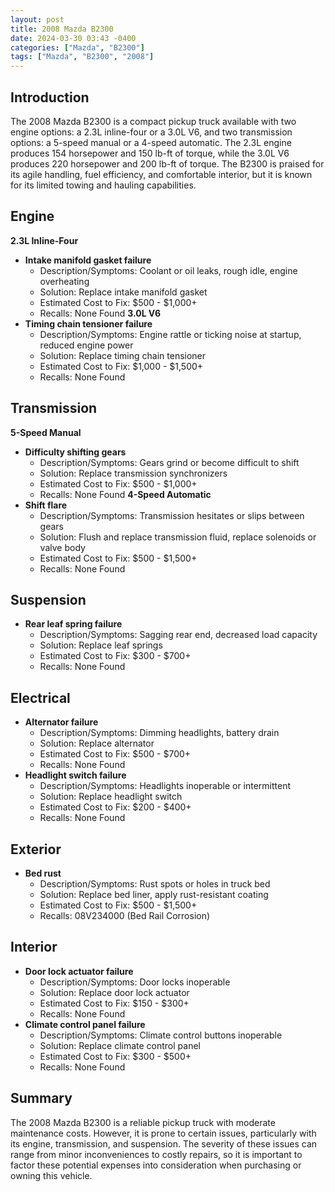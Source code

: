 ```yaml
---
layout: post
title: 2008 Mazda B2300
date: 2024-03-30 03:43 -0400
categories: ["Mazda", "B2300"]
tags: ["Mazda", "B2300", "2008"]
---
```

## Introduction

The 2008 Mazda B2300 is a compact pickup truck available with two engine options: a 2.3L inline-four or a 3.0L V6, and two transmission options: a 5-speed manual or a 4-speed automatic. The 2.3L engine produces 154 horsepower and 150 lb-ft of torque, while the 3.0L V6 produces 220 horsepower and 200 lb-ft of torque. The B2300 is praised for its agile handling, fuel efficiency, and comfortable interior, but it is known for its limited towing and hauling capabilities.

## Engine
**2.3L Inline-Four**
- **Intake manifold gasket failure**
  - Description/Symptoms: Coolant or oil leaks, rough idle, engine overheating
  - Solution: Replace intake manifold gasket
  - Estimated Cost to Fix: $500 - $1,000+
  - Recalls: None Found
**3.0L V6**
- **Timing chain tensioner failure**
  - Description/Symptoms: Engine rattle or ticking noise at startup, reduced engine power
  - Solution: Replace timing chain tensioner
  - Estimated Cost to Fix: $1,000 - $1,500+
  - Recalls: None Found

## Transmission
**5-Speed Manual**
- **Difficulty shifting gears**
  - Description/Symptoms: Gears grind or become difficult to shift
  - Solution: Replace transmission synchronizers
  - Estimated Cost to Fix: $500 - $1,000+
  - Recalls: None Found
**4-Speed Automatic**
- **Shift flare**
  - Description/Symptoms: Transmission hesitates or slips between gears
  - Solution: Flush and replace transmission fluid, replace solenoids or valve body
  - Estimated Cost to Fix: $500 - $1,500+
  - Recalls: None Found

## Suspension
- **Rear leaf spring failure**
  - Description/Symptoms: Sagging rear end, decreased load capacity
  - Solution: Replace leaf springs
  - Estimated Cost to Fix: $300 - $700+
  - Recalls: None Found

## Electrical
- **Alternator failure**
  - Description/Symptoms: Dimming headlights, battery drain
  - Solution: Replace alternator
  - Estimated Cost to Fix: $500 - $700+
  - Recalls: None Found
- **Headlight switch failure**
  - Description/Symptoms: Headlights inoperable or intermittent
  - Solution: Replace headlight switch
  - Estimated Cost to Fix: $200 - $400+
  - Recalls: None Found

## Exterior
- **Bed rust**
  - Description/Symptoms: Rust spots or holes in truck bed
  - Solution: Replace bed liner, apply rust-resistant coating
  - Estimated Cost to Fix: $500 - $1,500+
  - Recalls: 08V234000 (Bed Rail Corrosion)

## Interior
- **Door lock actuator failure**
  - Description/Symptoms: Door locks inoperable
  - Solution: Replace door lock actuator
  - Estimated Cost to Fix: $150 - $300+
  - Recalls: None Found
- **Climate control panel failure**
  - Description/Symptoms: Climate control buttons inoperable
  - Solution: Replace climate control panel
  - Estimated Cost to Fix: $300 - $500+
  - Recalls: None Found

## Summary

The 2008 Mazda B2300 is a reliable pickup truck with moderate maintenance costs. However, it is prone to certain issues, particularly with its engine, transmission, and suspension. The severity of these issues can range from minor inconveniences to costly repairs, so it is important to factor these potential expenses into consideration when purchasing or owning this vehicle.
